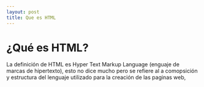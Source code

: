 ```yaml
---
layout: post
title: Que es HTML
---
```


# ¿Qué es HTML?
La definición  de HTML es  Hyper Text Markup Language (enguaje de marcas de hipertexto), esto no dice mucho pero se refiere al a comopsición y estructura del lenguaje utilizado para la creación de las paginas web,
